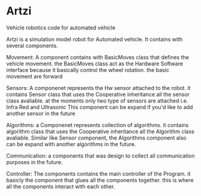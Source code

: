 # Artzi
Vehicle robotics code for automated vehicle

Artzi is a simulation model robot for Automated vehicle.
It contains with several components.

Movement:
A component contains with BasicMoves class that defines the vehicle movement.
the BasicMoves class act as the Hardware Software interface because it basically control the wheel rotation.
the basic movement are forward

Sensors:
A componenet represents the Hw sensor attached to the robot.
it contains Sensor class that uses the Cooperative inheritance all the sensor class avaliable.
at the moments only two type of sensors are attached i.e. Infra Red and Ultrasonic
This component can be expand if you'd like to add another sensor in the future

Algorithms:
a Componenet represents collection of algorithms.
it contains algorithm class that uses the Cooperative inheritance all the Algorithm class avaliable.
Similar like Sensor component, the Algorithms component also can be expand with another algorithms in the future.

Communication:
a components that was design to collect all communication purposes in the future.

Controller:
The components contains the main controller of the Program.
it basicly the component that glues all the components together.
this is where all the components interact with each other.